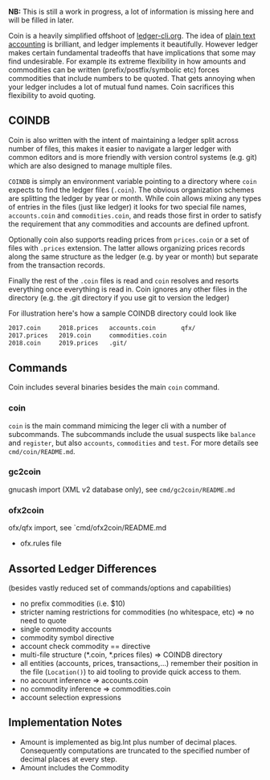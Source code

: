 **NB:** This is still a work in progress, a lot of information is missing here and will be filled in later.

Coin is a heavily simplified offshoot of [ledger-cli.org](https://www.ledger-cli.org/). The idea of [plain text accounting](https://plaintextaccounting.org/) is brilliant, and ledger implements it beautifully. However ledger makes certain fundamental tradeoffs that have implications that some may find undesirable. For example its extreme flexibility in how amounts and commodities can be written (prefix/postfix/symbolic etc) forces commodities that include numbers to be quoted. That gets annoying when your ledger includes a lot of mutual fund names. Coin sacrifices this flexibility to avoid quoting.


## COINDB

Coin is also written with the intent of maintaining a ledger split across number of files, this makes it easier to navigate a larger ledger with common editors and is more friendly with version control systems (e.g. git) which are also designed to manage multiple files.

`COINDB` is simply an environment variable pointing to a directory where `coin` expects to find the ledger files (`.coin`). The obvious organization schemes are splitting the ledger by year or month. While coin allows mixing any types of entries in the files (just like ledger) it looks for two special file names, `accounts.coin` and `commodities.coin`, and reads those first in order to satisfy the requirement that any commodities and accounts are defined upfront.

Optionally coin also supports reading prices from `prices.coin` or a set of files with `.prices` extension. The latter allows organizing prices records along the same structure as the ledger (e.g. by year or month) but separate from the transaction records.

Finally the rest of the `.coin` files is read and `coin` resolves and resorts everything once everything is read in. Coin ignores any other files in the directory (e.g. the .git directory if you use git to version the ledger)

For illustration here's how a sample COINDB directory could look like

```bash
2017.coin     2018.prices   accounts.coin       qfx/
2017.prices   2019.coin     commodities.coin
2018.coin     2019.prices   .git/
```


## Commands

Coin includes several binaries besides the main `coin` command.


### coin

`coin` is the main command mimicing the leger cli with a number of subcommands. The subcommands include the usual suspects like `balance` and `register`, but also `accounts`, `commodities` and `test`. For more details see `cmd/coin/README.md`.


### gc2coin

gnucash import (XML v2 database only), see `cmd/gc2coin/README.md`


### ofx2coin

ofx/qfx import, see `cmd/ofx2coin/README.md

* ofx.rules file


## Assorted Ledger Differences
(besides vastly reduced set of commands/options and capabilities)

* no prefix commodities (i.e. $10)
* stricter naming restrictions for commodities (no whitespace, etc) => no need to quote
* single commodity accounts
* commodity symbol directive
* account check commodity == directive
* multi-file structure (*.coin, *.prices files) => COINDB directory
* all entities (accounts, prices, transactions,...) remember their position in the file (`Location()`) to aid tooling to provide quick access to them.
* no account inference => accounts.coin
* no commodity inference => commodities.coin
* account selection expressions


## Implementation Notes

* Amount is implemented as big.Int plus number of decimal places. Consequently computations are truncated to the specified number of decimal places at every step.
* Amount includes the Commodity

